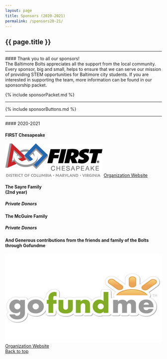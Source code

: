 ```yaml
---
layout: page
title: Sponsors (2020-2021)
permalink: /sponsors20-21/
---
```


<div class="container" markdown="1">
<section class="card bg-light page-card p-4" id="sponsors-page" markdown="1">

<h1 class="mx-auto">{{ page.title }}</h1>
<hr class="p-0">
<div class="text-center" markdown="1">
#### Thank you to all our sponsors!
<br>
The Baltimore Bolts appreciates all the support from the local community. Every sponsor, big and small, helps to ensure that we can serve our mission of providing STEM opportunities for Baltimore city students. If you are interested in supporting the team, more information can be found in our sponsorship packet.
</div>

{% include sponsorPacket.md %}

<hr>

<div class="text-center" markdown="1">
{% include sponsorButtons.md %}
</div>





<hr>
<div class="text-center" markdown="1">
#### 2020-2021
</div>


<div class="container">
<!------------------------>
<div class="row">
    <div class="col-md">
        <div class="card mb-4">
            <div class="card-header bg-warning"><h4 class="card-title text-center text-light m-0 p-0 ">FIRST Chesapeake</h4></div>
            <div class="card-body">
                <div class="row">
                    <div class="col-md">
                        <img src="/assets/img/Logos/2020-2021/FirstChesapeake-logo-small.png" class="d-flex img-fluid mx-auto mb-2 rounded"/>
                        <a target="_blank" href="https://www.firstchesapeake.org/" class="btn btn-primary w-100 text-light bg-warning">Organization Website</a>
                    </div>
                </div>
            </div>
        </div>
    </div>
    <div class="col-md">
        <div class="card mb-4">
            <div class="card-header bg-warning"><h4 class="card-title text-center text-light m-0 p-0 ">The Sayre Family <br> (2nd year)</h4></div>
            <div class="card-body">
                <div class="row">
                    <div class="col-md">
                        <h5 class="card-text text-center text-dark">Private Donors</h5> 
                    </div>
                </div>
            </div>
        </div>
    </div>
	<div class="col-md">
        <div class="card mb-4">
            <div class="card-header bg-light"><h4 class="card-title text-center text-dark m-0 p-0 ">The McGuire Family</h4></div>
            <div class="card-body">
                <div class="row">
                    <div class="col-md">
                        <h5 class="card-text text-center text-dark">Private Donors</h5> 
                    </div>
                </div>
            </div>
        </div>
    </div>
</div>
<!------------------------>
<div class="row">
    <div class="col-md">
        <div class="card mb-4">
            <div class="card-header bg-theme"><h4 class="card-title text-center text-light m-0 p-0">And Generous contributions from the friends and family of the Bolts through Gofundme</h4></div>
            <div class="card-body">
                <div class="row">
                    <div class="col-md">
                        <img src="/assets/img/Logos/GoFundMe.jpg" class="d-flex img-fluid mx-auto mb-2 rounded"/>
                        <a target="_blank" href="https://www.gofundme.com/f/launch-the-baltimore-bolts-to-new-heights-in-2021/" class="btn btn-primary w-100 text-light bg-theme">Organization Website</a>
                    </div>
                </div>
            </div>
        </div>
    </div>
</div>
<!------------------------>
</div>
<a href="" class="btn btn-primary w-100 text-light bg-theme">Back to top</a>
</section>
</div>

